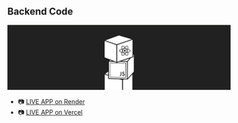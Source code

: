 ## Backend Code
![](https://github.com/VanshSh/fullstack_course_by_university_of_helsinki/raw/master/image.png)
- 📷 [LIVE APP on Render](https://phonebook-backend-render-u54l.onrender.com/)
- 📷  [LIVE APP on Vercel](https://phonebook-backend-chi.vercel.app/)

